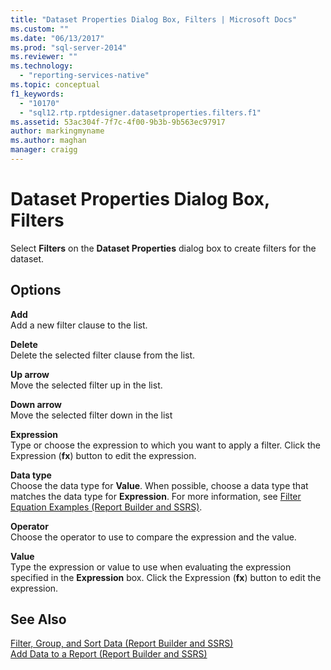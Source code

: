 ```yaml
---
title: "Dataset Properties Dialog Box, Filters | Microsoft Docs"
ms.custom: ""
ms.date: "06/13/2017"
ms.prod: "sql-server-2014"
ms.reviewer: ""
ms.technology: 
  - "reporting-services-native"
ms.topic: conceptual
f1_keywords: 
  - "10170"
  - "sql12.rtp.rptdesigner.datasetproperties.filters.f1"
ms.assetid: 53ac304f-7f7c-4f00-9b3b-9b563ec97917
author: markingmyname
ms.author: maghan
manager: craigg
---
```

# Dataset Properties Dialog Box, Filters
  Select **Filters** on the **Dataset Properties** dialog box to create filters for the dataset.  
  
## Options  
 **Add**  
 Add a new filter clause to the list.  
  
 **Delete**  
 Delete the selected filter clause from the list.  
  
 **Up arrow**  
 Move the selected filter up in the list.  
  
 **Down arrow**  
 Move the selected filter down in the list  
  
 **Expression**  
 Type or choose the expression to which you want to apply a filter. Click the Expression (**fx**) button to edit the expression.  
  
 **Data type**  
 Choose the data type for **Value**. When possible, choose a data type that matches the data type for **Expression**. For more information, see [Filter Equation Examples &#40;Report Builder and SSRS&#41;](../report-design/filter-equation-examples-report-builder-and-ssrs.md).  
  
 **Operator**  
 Choose the operator to use to compare the expression and the value.  
  
 **Value**  
 Type the expression or value to use when evaluating the expression specified in the **Expression** box. Click the Expression (**fx**) button to edit the expression.  
  
## See Also  
 [Filter, Group, and Sort Data &#40;Report Builder and SSRS&#41;](../report-design/filter-group-and-sort-data-report-builder-and-ssrs.md)   
 [Add Data to a Report &#40;Report Builder and SSRS&#41;](report-datasets-ssrs.md)  
  
  
